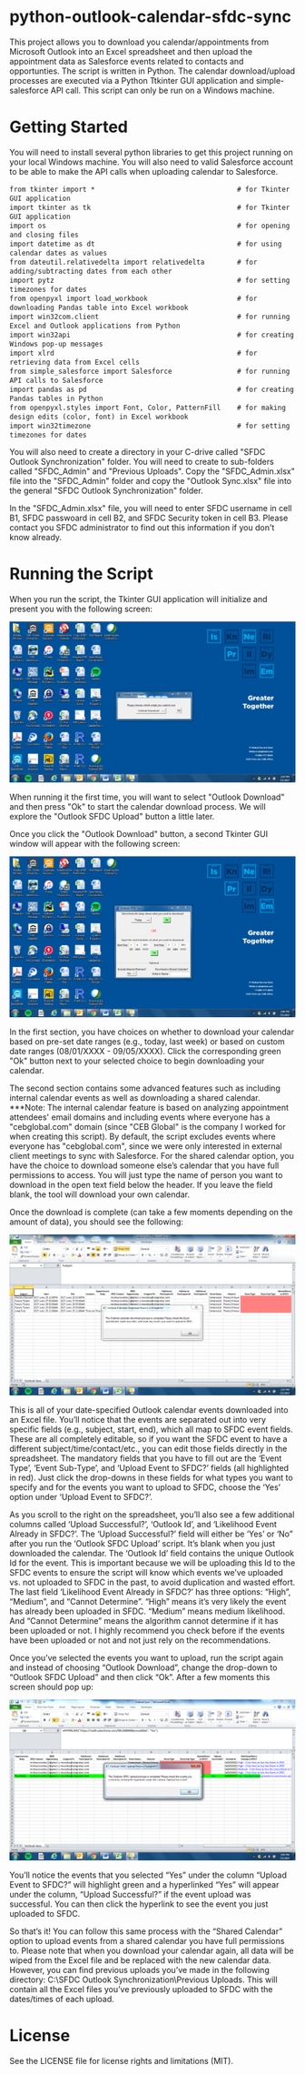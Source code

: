 # python-outlook-calendar-sfdc-sync
This project allows you to download you calendar/appointments from Microsoft Outlook into an Excel spreadsheet and then
upload the appointment data as Salesforce events related to contacts and opportunties. The script is written in Python. The calendar download/upload processes are executed via a Python Ttkinter GUI application and simple-salesforce API call. This script can only be run on a Windows machine.

# Getting Started
You will need to install several python libraries to get this project running on your local Windows machine. You will also need to valid Salesforce account to be able to make the API calls when uploading calendar to Salesforce.

```
from tkinter import *                                   # for Tkinter GUI application
import tkinter as tk                                    # for Tkinter GUI application
import os                                               # for opening and closing files
import datetime as dt                                   # for using calendar dates as values
from dateutil.relativedelta import relativedelta        # for adding/subtracting dates from each other
import pytz                                             # for setting timezones for dates
from openpyxl import load_workbook                      # for downloading Pandas table into Excel workbook
import win32com.client                                  # for running Excel and Outlook applications from Python
import win32api                                         # for creating Windows pop-up messages
import xlrd                                             # for retrieving data from Excel cells
from simple_salesforce import Salesforce                # for running API calls to Salesforce
import pandas as pd                                     # for creating Pandas tables in Python
from openpyxl.styles import Font, Color, PatternFill    # for making design edits (color, font) in Excel workbook
import win32timezone                                    # for setting timezones for dates
```
You will also need to create a directory in your C-drive called "SFDC Outlook Synchronization" folder. You will need to create to sub-folders called "SFDC_Admin" and "Previous Uploads". Copy the "SFDC_Admin.xlsx" file into the "SFDC_Admin" folder and copy the "Outlook Sync.xlsx" file into the general "SFDC Outlook Synchronization" folder.

In the "SFDC_Admin.xlsx" file, you will need to enter SFDC username in cell B1, SFDC passwoard in cell B2, and SFDC Security token in cell B3. Please contact you SFDC administrator to find out this information if you don't know already.

# Running the Script
When you run the script, the Tkinter GUI application will initialize and present you with the following screen:

![alt text](screenshots/GUISS1.png "Tkinter GUI Applications Window 1")

When running it the first time, you will want to select "Outlook Download" and then press "Ok" to start the calendar download process. We will explore the "Outlook SFDC Upload" button a little later.

Once you click the "Outlook Download" button, a second Tkinter GUI window will appear with the following screen:

![alt text](screenshots/GUISS2.png "Tkinter GUI Applications Window 2")

In the first section, you have choices on whether to download your calendar based on pre-set date ranges (e.g., today, last week) or based on custom date ranges (08/01/XXXX - 09/05/XXXX). Click the corresponding green "Ok" button next to your selected choice to begin downloading your calendar.

The second section contains some advanced features such as including internal calendar events as well as downloading a shared calendar. ***Note: The internal calendar feature is based on analyzing appointment attendees' email domains and including events where everyone has a "cebglobal.com" domain (since "CEB Global" is the company I worked for when creating this script). By default, the script excludes events where everyone has "cebglobal.com", since we were only interested in external client meetings to sync with Salesforce. For the shared calendar option, you have the choice to download someone else’s calendar that you have full permissions to access. You will just type the name of person you want to download in the open text field below the header. If you leave the field blank, the tool will download your own calendar.

Once the download is complete (can take a few moments depending on the amount of data), you should see the following:

![alt text](screenshots/GUISS3.png "Excel workbook with downloaded data")

This is all of your date-specified Outlook calendar events downloaded into an Excel file. You’ll notice that the events are separated out into very specific fields (e.g., subject, start, end), which all map to SFDC event fields. These are all completely editable, so if you want the SFDC event to have a different subject/time/contact/etc., you can edit those fields directly in the spreadsheet. The mandatory fields that you have to fill out are the ‘Event Type’, ‘Event Sub-Type’, and ‘Upload Event to SFDC?’ fields (all highlighted in red). Just click the drop-downs in these fields for what types you want to specify and for the events you want to upload to SFDC, choose the ‘Yes’ option under ‘Upload Event to SFDC?’.

As you scroll to the right on the spreadsheet, you’ll also see a few additional columns called ‘Upload Successful?’, ‘Outlook Id’, and ‘Likelihood Event Already in SFDC?’.  The ‘Upload Successful?’ field will either be ‘Yes’ or ‘No” after you run the ‘Outlook SFDC Upload’ script. It’s blank when you just downloaded the calendar. The ‘Outlook Id’ field contains the unique Outlook Id for the event. This is important because we will be uploading this Id to the SFDC events to ensure the script will know which events we’ve uploaded vs. not uploaded to SFDC in the past, to avoid duplication and wasted effort. The last field ‘Likelihood Event Already in SFDC?’ has three options: “High”, “Medium”, and “Cannot Determine”. “High” means it’s very likely the event has already been uploaded in SFDC. “Medium” means medium likelihood. And “Cannot Determine” means the algorithm cannot determine if it has been uploaded or not. I highly recommend you check before if the events have been uploaded or not and not just rely on the recommendations.

Once you’ve selected the events you want to upload, run the script again and instead of choosing “Outlook Download”, change the drop-down to “Outlook SFDC Upload” and then click “Ok”. After a few moments this screen should pop up:

![alt text](screenshots/GUISS4.png "Excel workbook with data that has been uploaded")

You’ll notice the events that you selected “Yes” under the column “Upload Event to SFDC?” will highlight green and a hyperlinked “Yes” will appear under the column, “Upload Successful?” if the event upload was successful. You can then click the hyperlink to see the event you just uploaded to SFDC.

So that’s it! You can follow this same process with the “Shared Calendar” option to upload events from a shared calendar you have full permissions to. Please note that when you download your calendar again, all data will be wiped from the Excel file and be replaced with the new calendar data. However, you can find previous uploads you’ve made in the following directory: C:\SFDC Outlook Synchronization\Previous Uploads. This will contain all the Excel files you’ve previously uploaded to SFDC with the dates/times of each upload.
# License
See the LICENSE file for license rights and limitations (MIT).
